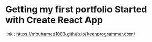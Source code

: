 # Getting my first portfolio Started with Create React App
link : https://mouhamed1003.github.io/keenprogrammer.com/
